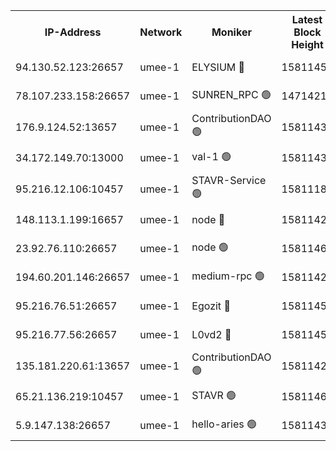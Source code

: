 


<table><tr><th>IP-Address</th><th>Network</th><th>Moniker</th><th>Latest Block Height</th><th>Earliest Block Height</th><th>Catching Up</th><th>Tx Index</th><th>Voting Power</th><th>Scan Time</th></tr><tr><td>94.130.52.123:26657</td><td>umee-1</td><td>ELYSIUM 🔴</td><td>15811452</td><td>3216011</td><td>False</td><td>off</td><td>27286833</td><td>2025-01-21T13:58:01.655523716UTC</td></tr><tr><td>78.107.233.158:26657</td><td>umee-1</td><td>SUNREN_RPC 🟢</td><td>14714211</td><td>13338194</td><td>False</td><td>on</td><td>0</td><td>2025-01-21T13:56:39.615124873UTC</td></tr><tr><td>176.9.124.52:13657</td><td>umee-1</td><td>ContributionDAO 🟢</td><td>15811436</td><td>13924595</td><td>False</td><td>on</td><td>0</td><td>2025-01-21T13:56:30.885198630UTC</td></tr><tr><td>34.172.149.70:13000</td><td>umee-1</td><td>val-1 🟢</td><td>15811434</td><td>14743001</td><td>False</td><td>off</td><td>0</td><td>2025-01-21T13:56:19.717823182UTC</td></tr><tr><td>95.216.12.106:10457</td><td>umee-1</td><td>STAVR-Service 🟢</td><td>15811188</td><td>15224001</td><td>False</td><td>on</td><td>0</td><td>2025-01-21T13:57:44.628527864UTC</td></tr><tr><td>148.113.1.199:16657</td><td>umee-1</td><td>node 🔴</td><td>15811421</td><td>15235192</td><td>False</td><td>off</td><td>1666214</td><td>2025-01-21T13:55:08.832263826UTC</td></tr><tr><td>23.92.76.110:26657</td><td>umee-1</td><td>node 🟢</td><td>15811466</td><td>15458270</td><td>False</td><td>on</td><td>0</td><td>2025-01-21T13:59:12.532066980UTC</td></tr><tr><td>194.60.201.146:26657</td><td>umee-1</td><td>medium-rpc 🟢</td><td>15811422</td><td>15489235</td><td>False</td><td>on</td><td>0</td><td>2025-01-21T13:55:16.080337562UTC</td></tr><tr><td>95.216.76.51:26657</td><td>umee-1</td><td>Egozit 🔴</td><td>15811452</td><td>15711452</td><td>False</td><td>off</td><td>38681073</td><td>2025-01-21T13:58:01.364456291UTC</td></tr><tr><td>95.216.77.56:26657</td><td>umee-1</td><td>L0vd2 🔴</td><td>15811459</td><td>15711459</td><td>False</td><td>off</td><td>38576099</td><td>2025-01-21T13:58:34.229797639UTC</td></tr><tr><td>135.181.220.61:13657</td><td>umee-1</td><td>ContributionDAO 🟢</td><td>15811420</td><td>15804906</td><td>False</td><td>off</td><td>0</td><td>2025-01-21T13:55:01.741597170UTC</td></tr><tr><td>65.21.136.219:10457</td><td>umee-1</td><td>STAVR 🟢</td><td>15811460</td><td>15808001</td><td>False</td><td>on</td><td>0</td><td>2025-01-21T13:58:38.656051663UTC</td></tr><tr><td>5.9.147.138:26657</td><td>umee-1</td><td>hello-aries 🟢</td><td>15811432</td><td>15809461</td><td>False</td><td>off</td><td>0</td><td>2025-01-21T13:56:12.268081658UTC</td></tr></table>